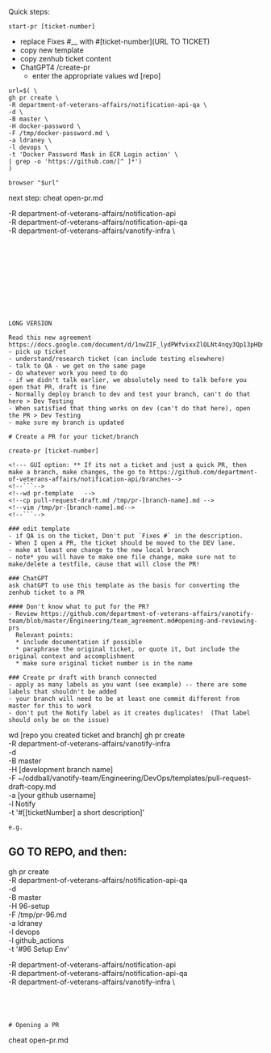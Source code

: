 Quick steps:
```
start-pr [ticket-number]
```
- replace Fixes #__ with #[ticket-number](URL TO TICKET)
- copy new template
- copy zenhub ticket content 
- ChatGPT4 /create-pr
  - enter the appropriate values
wd [repo]
```
url=$( \
gh pr create \
-R department-of-veterans-affairs/notification-api-qa \
-d \
-B master \
-H docker-password \
-F /tmp/docker-password.md \
-a ldraney \
-l devops \
-t 'Docker Password Mask in ECR Login action' \
| grep -o 'https://github.com/[^ ]*')
)

browser "$url"
```

next step: 
cheat open-pr.md

-R department-of-veterans-affairs/notification-api \
-R department-of-veterans-affairs/notification-api-qa \
-R department-of-veterans-affairs/vanotify-infra \
```











LONG VERSION

Read this new agreement
https://docs.google.com/document/d/1nwZIF_lydPWfvixxZlQLNt4nqy3Qp13pHQnMcYJjTqE/edit
- pick up ticket
- understand/research ticket (can include testing elsewhere)
- talk to QA - we get on the same page
- do whatever work you need to do
- if we didn't talk earlier, we absolutely need to talk before you open that PR, draft is fine
- Normally deploy branch to dev and test your branch, can't do that here > Dev Testing
- When satisfied that thing works on dev (can't do that here), open the PR > Dev Testing
- make sure my branch is updated

# Create a PR for your ticket/branch

create-pr [ticket-number]

<!--- GUI option: ** If its not a ticket and just a quick PR, then make a branch, make changes, the go to https://github.com/department-of-veterans-affairs/notification-api/branches-->
<!--```-->
<!--wd pr-template   -->
<!--cp pull-request-draft.md /tmp/pr-[branch-name].md -->
<!--vim /tmp/pr-[branch-name].md-->
<!--```-->

### edit template
- if QA is on the ticket, Don't put `Fixes #` in the description.  
- When I open a PR, the ticket should be moved to the DEV lane.
- make at least one change to the new local branch
- note* you will have to make one file change, make sure not to make/delete a testfile, cause that will close the PR!

### ChatGPT
ask chatGPT to use this template as the basis for converting the zenhub ticket to a PR

#### Don't know what to put for the PR? 
- Review https://github.com/department-of-veterans-affairs/vanotify-team/blob/master/Engineering/team_agreement.md#opening-and-reviewing-prs
  Relevant points:
  * include documentation if possible
  * paraphrase the original ticket, or quote it, but include the original context and accomplishment
  * make sure original ticket number is in the name

### Create pr draft with branch connected 
- apply as many labels as you want (see example) -- there are some labels that shouldn't be added
- your branch will need to be at least one commit different from master for this to work
- don't put the Notify label as it creates duplicates!  (That label should only be on the issue)
```
wd [repo you created ticket and branch]
gh pr create \
-R department-of-veterans-affairs/vanotify-infra \
-d \
-B master \
-H [development branch name] \
-F ~/oddball/vanotify-team/Engineering/DevOps/templates/pull-request-draft-copy.md \
-a [your github username] \
-l Notify \
-t '#[[ticketNumber] a short description]'
```
e.g.
```
##  GO TO REPO, and then:
gh pr create \
-R department-of-veterans-affairs/notification-api-qa \
-d \
-B master \
-H 96-setup \
-F /tmp/pr-96.md \
-a ldraney \
-l devops \
-l github_actions \
-t '#96 Setup Env'

-R department-of-veterans-affairs/notification-api \
-R department-of-veterans-affairs/notification-api-qa \
-R department-of-veterans-affairs/vanotify-infra \
```




# Opening a PR
```
cheat open-pr.md
```
